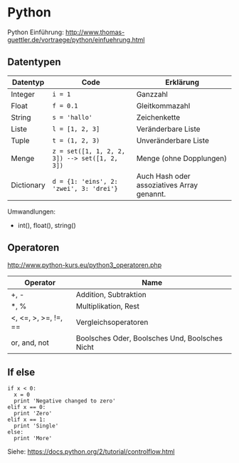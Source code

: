 # Python
Python Einführung: http://www.thomas-guettler.de/vortraege/python/einfuehrung.html

## Datentypen

| Datentyp | Code | Erklärung|
|--|--|--|
| Integer	| `i = 1`	| Ganzzahl |
| Float	| `f = 0.1`	| Gleitkommazahl |
| String	| `s = 'hallo'`	| Zeichenkette |
| Liste	| `l = [1, 2, 3]`	| Veränderbare Liste |
| Tuple	| `t = (1, 2, 3)`	| Unveränderbare Liste |
| Menge	| `z = set([1, 1, 2, 2, 3]) --> set([1, 2, 3])`	| Menge (ohne Dopplungen)|
| Dictionary |	`d = {1: 'eins', 2: 'zwei', 3: 'drei'}`	| Auch Hash oder assoziatives Array  genannt. |

Umwandlungen:
* int(), float(), string()

## Operatoren
http://www.python-kurs.eu/python3_operatoren.php

| Operator | Name |
|--|--|
| +, - |	Addition, Subtraktion	|
| *, %	| Multiplikation, Rest |
| <, <=, >, >=, !=, == | Vergleichsoperatoren |
| or, and, not	| Boolsches Oder, Boolsches Und, Boolsches Nicht |

## If else
```
if x < 0:
  x = 0
  print 'Negative changed to zero'
elif x == 0:
  print 'Zero'
elif x == 1:
  print 'Single'
else:
  print 'More'
```

Siehe: https://docs.python.org/2/tutorial/controlflow.html
